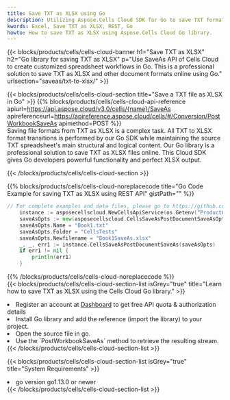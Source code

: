 ```yaml
---
title: Save TXT as XLSX using Go 
description: Utilizing Aspose.Cells Cloud SDK for Go to save TXT format file as XLSX format file. 
kwords: Excel, Save TXT as XLSX, REST, Go
howto: How to save TXT as XLSX using Aspose.Cells Cloud Go library.
---
```



{{< blocks/products/cells/cells-cloud-banner h1="Save TXT as XLSX" h2="Go library for saving TXT as XLSX" p="Use SaveAs API of Cells Cloud to create customized spreadsheet workflows in Go. This is a professional solution to save TXT as XLSX and other document formats online using Go." urlsection="saveas/txt-to-xlsx/" >}}

{{< blocks/products/cells/cells-cloud-section  title="Save a TXT file as XLSX in Go" >}}
{{% blocks/products/cells/cells-cloud-api-reference  apiurl=https://api.aspose.cloud/v3.0/cells/{name}/SaveAs  apireferenceurl=https://apireference.aspose.cloud/cells/#/Conversion/PostWorkbookSaveAs  apimethod=POST %}}
<br/>
Saving file formats from TXT as XLSX is a complex task. All TXT to XLSX format transitions is performed by our Go SDK while maintaining the source TXT spreadsheet's main structural and logical content. Our Go library is a professional solution to save TXT as XLSX files online. This Cloud SDK gives Go developers powerful functionality and perfect XLSX output.

{{< /blocks/products/cells/cells-cloud-section >}}

{{% blocks/products/cells/cells-cloud-noreplacecode title="Go Code Example for saving TXT as XLSX using REST API" gistPath="" %}}
  
```go
// For complete examples and data files, please go to https://github.com/aspose-cells-cloud/aspose-cells-cloud-go/
    instance := asposecellscloud.NewCellsApiService(os.Getenv("ProductClientId"), os.Getenv("ProductClientSecret"))
    saveAsOpts := new(asposecellscloud.CellsSaveAsPostDocumentSaveAsOpts)
    saveAsOpts.Name = "Book1.txt"
    saveAsOpts.Folder = "CellsTests"
    saveAsOpts.Newfilename = "Book1SaveAs.xlsx"
    _, _, err1 := instance.CellsSaveAsPostDocumentSaveAs(saveAsOpts)
    if err1 != nil {
	    println(err1)
    }
```
  
{{% /blocks/products/cells/cells-cloud-noreplacecode  %}}
<br/>
{{< blocks/products/cells/cells-cloud-section-list isGrey="true"  title="Learn how to save TXT as XLSX using the Cells Cloud Go library." >}}
<li>Register an account at <a href="https://dashboard.aspose.cloud/">Dashboard</a> to get free API quota & authorization details</li>
<li>Install Go library and add the reference (import the library) to your project.</li>
<li>Open the source file in go.</li>
<li>Use the `PostWorkbookSaveAs` method to retrieve the resulting stream.</li>
{{< /blocks/products/cells/cells-cloud-section-list >}}

{{< blocks/products/cells/cells-cloud-section-list isGrey="true"  title="System Requirements" >}}
<li>go version go1.13.0 or newer</li>
{{< /blocks/products/cells/cells-cloud-section-list >}}
